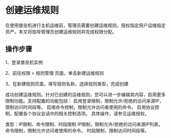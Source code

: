 # 创建运维规则

在使用堡垒机进行主机运维前，管理员需要创建运维规则，授权指定用户运维指定资产。本文将指导管理员创建运维规则并完成权限分配。


## 操作步骤
1、登录堡垒机实例

2、前往权限 > 规则管理 页面，单击新建运维规则


3、在新建规则页面，填写规则名称，选择规则类型，完成创建

成功创建运维规则。针对已创建的运维规则，您可以进一步编辑其内容，启用更多限制功能。支持配置的功能包括：
启用登录限制，限制允许/拒绝的访问来源IP，限制访问时间段等。
启用命令控制，限制允许访问者使用的命令。
启用协议控制，配置各个协议会话中的相关控制选项。
具体操作，请参见运维授权。

类型：IP限制、命令限制、时段限制
IP限制，限制允许/拒绝的访问来源IP列表。
命令限制，限制允许访问者使用的命令。
时段限制，限制访问时间段等。
